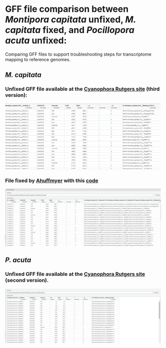 # GFF file comparison between _Montipora capitata_ unfixed, _M. capitata_ fixed, and _Pocillopora acuta_ unfixed: 

Comparing GFF files to support troubleshooting steps for transcriptome mapping to reference genomes. 

## _M. capitata_

### Unfixed GFF file available at the [Cyanophora Rutgers site](http://cyanophora.rutgers.edu/montipora/) (third version):

![Montipora not fixed](https://raw.githubusercontent.com/amurguei/Amalia_Open_Lab_Notebook_Mass_Lab/master/images/Montipora_not_fixed.png)


### File fixed by [Ahuffmyer](https://github.com/AHuffmyer) with this [code](https://github.com/AHuffmyer/larval_symbiont_TPC/blob/main/scripts/bioinformatics/fix_gff_format.Rmd)

![FixedGFF Ariana](https://raw.githubusercontent.com/amurguei/Amalia_Open_Lab_Notebook_Mass_Lab/master/images/FixedGFF_Ariana.png)

## _P. acuta_

### Unfixed GFF file available at the [Cyanophora Rutgers site](http://cyanophora.rutgers.edu/Pocillopora_acuta/) (second version).

![Pocillopora not fixed](https://raw.githubusercontent.com/amurguei/Amalia_Open_Lab_Notebook_Mass_Lab/master/images/Pocillopora_not_fixed.png)



